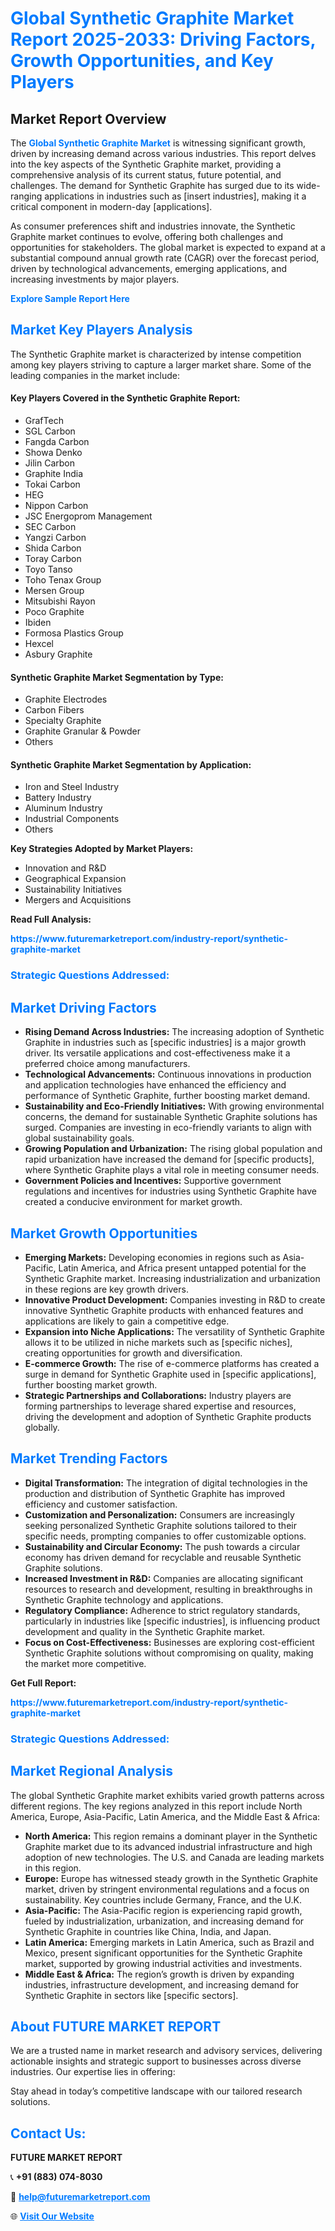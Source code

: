 <h1 style="color: #007BFF;">Global Synthetic Graphite Market Report 2025-2033: Driving Factors, Growth Opportunities, and Key Players</h1>

<section id="overview">
<h2>Market Report Overview</h2>
<p>The <a href="https://www.futuremarketreport.com/industry-report/synthetic-graphite-market" style="color: #007BFF; text-decoration: none;"><strong>Global Synthetic Graphite Market</strong></a> is witnessing significant growth, driven by increasing demand across various industries. This report delves into the key aspects of the Synthetic Graphite market, providing a comprehensive analysis of its current status, future potential, and challenges. The demand for Synthetic Graphite has surged due to its wide-ranging applications in industries such as [insert industries], making it a critical component in modern-day [applications].</p>
<p>As consumer preferences shift and industries innovate, the Synthetic Graphite market continues to evolve, offering both challenges and opportunities for stakeholders. The global market is expected to expand at a substantial compound annual growth rate (CAGR) over the forecast period, driven by technological advancements, emerging applications, and increasing investments by major players.</p>
</section>

<section id="overview">
<p><a href="https://www.futuremarketreport.com/request-sample/reportId=97969" style="color: #007BFF; text-decoration: none;"><strong>Explore Sample Report Here</strong></a></p>
</section>

<section id="key-players">
<h2 style="color: #007BFF;">Market Key Players Analysis</h2>
<p>The Synthetic Graphite market is characterized by intense competition among key players striving to capture a larger market share. Some of the leading companies in the market include:</p>
<h4>Key Players Covered in the Synthetic Graphite Report:</h4>
<ul><li>GrafTech</li><li>SGL Carbon</li><li>Fangda Carbon</li><li>Showa Denko</li><li>Jilin Carbon</li><li>Graphite India</li><li>Tokai Carbon</li><li>HEG</li><li>Nippon Carbon</li><li>JSC Energoprom Management</li><li>SEC Carbon</li><li>Yangzi Carbon</li><li>Shida Carbon</li><li>Toray Carbon</li><li>Toyo Tanso</li><li>Toho Tenax Group</li><li>Mersen Group</li><li>Mitsubishi Rayon</li><li>Poco Graphite</li><li>Ibiden</li><li>Formosa Plastics Group</li><li>Hexcel</li><li>Asbury Graphite</li></ul>
<h4>Synthetic Graphite Market Segmentation by Type:</h4>
<ul><li>Graphite Electrodes</li><li>Carbon Fibers</li><li>Specialty Graphite</li><li>Graphite Granular &amp; Powder</li><li>Others</li></ul>

<h4>Synthetic Graphite Market Segmentation by Application:</h4>
<ul><li>Iron and Steel Industry</li><li>Battery Industry</li><li>Aluminum Industry</li><li>Industrial Components</li><li>Others</li></ul>
<p><strong>Key Strategies Adopted by Market Players:</strong></p>
<ul>
<li>Innovation and R&D</li>
<li>Geographical Expansion</li>
<li>Sustainability Initiatives</li>
<li>Mergers and Acquisitions</li>
</ul>
</section>

<section>
<p><strong>Read Full Analysis: </strong></p><a href="https://www.futuremarketreport.com/industry-report/synthetic-graphite-market" style="color: #007BFF; text-decoration: none;"><strong>https://www.futuremarketreport.com/industry-report/synthetic-graphite-market</strong></a>
<h3 style="color: #007BFF;">Strategic Questions Addressed:</h3>
</section>

<section id="driving-factors">
<h2 style="color: #007BFF;">Market Driving Factors</h2>
<ul>
<li><strong>Rising Demand Across Industries:</strong> The increasing adoption of Synthetic Graphite in industries such as [specific industries] is a major growth driver. Its versatile applications and cost-effectiveness make it a preferred choice among manufacturers.</li>
<li><strong>Technological Advancements:</strong> Continuous innovations in production and application technologies have enhanced the efficiency and performance of Synthetic Graphite, further boosting market demand.</li>
<li><strong>Sustainability and Eco-Friendly Initiatives:</strong> With growing environmental concerns, the demand for sustainable Synthetic Graphite solutions has surged. Companies are investing in eco-friendly variants to align with global sustainability goals.</li>
<li><strong>Growing Population and Urbanization:</strong> The rising global population and rapid urbanization have increased the demand for [specific products], where Synthetic Graphite plays a vital role in meeting consumer needs.</li>
<li><strong>Government Policies and Incentives:</strong> Supportive government regulations and incentives for industries using Synthetic Graphite have created a conducive environment for market growth.</li>
</ul>
</section>

<section id="growth-opportunities">
<h2 style="color: #007BFF;">Market Growth Opportunities</h2>
<ul>
<li><strong>Emerging Markets:</strong> Developing economies in regions such as Asia-Pacific, Latin America, and Africa present untapped potential for the Synthetic Graphite market. Increasing industrialization and urbanization in these regions are key growth drivers.</li>
<li><strong>Innovative Product Development:</strong> Companies investing in R&D to create innovative Synthetic Graphite products with enhanced features and applications are likely to gain a competitive edge.</li>
<li><strong>Expansion into Niche Applications:</strong> The versatility of Synthetic Graphite allows it to be utilized in niche markets such as [specific niches], creating opportunities for growth and diversification.</li>
<li><strong>E-commerce Growth:</strong> The rise of e-commerce platforms has created a surge in demand for Synthetic Graphite used in [specific applications], further boosting market growth.</li>
<li><strong>Strategic Partnerships and Collaborations:</strong> Industry players are forming partnerships to leverage shared expertise and resources, driving the development and adoption of Synthetic Graphite products globally.</li>
</ul>
</section>

<section id="trending-factors">
<h2 style="color: #007BFF;">Market Trending Factors</h2>
<ul>
<li><strong>Digital Transformation:</strong> The integration of digital technologies in the production and distribution of Synthetic Graphite has improved efficiency and customer satisfaction.</li>
<li><strong>Customization and Personalization:</strong> Consumers are increasingly seeking personalized Synthetic Graphite solutions tailored to their specific needs, prompting companies to offer customizable options.</li>
<li><strong>Sustainability and Circular Economy:</strong> The push towards a circular economy has driven demand for recyclable and reusable Synthetic Graphite solutions.</li>
<li><strong>Increased Investment in R&D:</strong> Companies are allocating significant resources to research and development, resulting in breakthroughs in Synthetic Graphite technology and applications.</li>
<li><strong>Regulatory Compliance:</strong> Adherence to strict regulatory standards, particularly in industries like [specific industries], is influencing product development and quality in the Synthetic Graphite market.</li>
<li><strong>Focus on Cost-Effectiveness:</strong> Businesses are exploring cost-efficient Synthetic Graphite solutions without compromising on quality, making the market more competitive.</li>
</ul>
</section>

<section>
<p><strong>Get Full Report: </strong></p><a href="https://www.futuremarketreport.com/industry-report/synthetic-graphite-market" style="color: #007BFF; text-decoration: none;"><strong>https://www.futuremarketreport.com/industry-report/synthetic-graphite-market</strong></a>
<h3 style="color: #007BFF;">Strategic Questions Addressed:</h3>
</section>


<section id="regional-analysis">
<h2 style="color: #007BFF;">Market Regional Analysis</h2>
<p>The global Synthetic Graphite market exhibits varied growth patterns across different regions. The key regions analyzed in this report include North America, Europe, Asia-Pacific, Latin America, and the Middle East & Africa:</p>
<ul>
<li><strong>North America:</strong> This region remains a dominant player in the Synthetic Graphite market due to its advanced industrial infrastructure and high adoption of new technologies. The U.S. and Canada are leading markets in this region.</li>
<li><strong>Europe:</strong> Europe has witnessed steady growth in the Synthetic Graphite market, driven by stringent environmental regulations and a focus on sustainability. Key countries include Germany, France, and the U.K.</li>
<li><strong>Asia-Pacific:</strong> The Asia-Pacific region is experiencing rapid growth, fueled by industrialization, urbanization, and increasing demand for Synthetic Graphite in countries like China, India, and Japan.</li>
<li><strong>Latin America:</strong> Emerging markets in Latin America, such as Brazil and Mexico, present significant opportunities for the Synthetic Graphite market, supported by growing industrial activities and investments.</li>
<li><strong>Middle East & Africa:</strong> The region’s growth is driven by expanding industries, infrastructure development, and increasing demand for Synthetic Graphite in sectors like [specific sectors].</li>
</ul>
</section>

<footer>
<h2 style="color: #007BFF;">About FUTURE MARKET REPORT</h2>
<p>We are a trusted name in market research and advisory services, delivering actionable insights and strategic support to businesses across diverse industries. Our expertise lies in offering:</p>

<p>Stay ahead in today’s competitive landscape with our tailored research solutions.</p>

<h2 style="color: #007BFF;">Contact Us:</h2>
<p><strong>FUTURE MARKET REPORT</strong></p>
<p>📞 <strong>+91 (883) 074-8030</strong></p>
<p>📧 <strong><a href="mailto:help@futuremarketreport.com" style="color: #007BFF;">help@futuremarketreport.com</a></strong></p>
<p>🌐 <strong><a href="https://www.futuremarketreport.com/" style="color: #007BFF;">Visit Our Website</a></strong></p>
</footer>